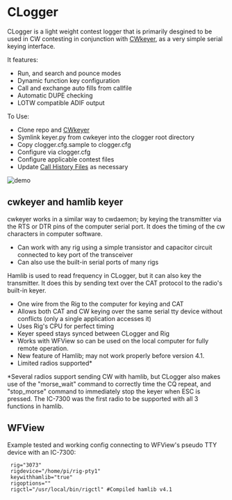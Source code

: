 # CLogger

CLogger is a light weight contest logger that is primarily desgined to be used in CW contesting in conjunction with [CWkeyer](https://github.com/etamme/cwkeyer), as a very simple serial keying interface.

It features: 
- Run, and search and pounce modes  
- Dynamic function key configuration 
- Call and exchange auto fills from callfile
- Automatic DUPE checking
- LOTW compatible ADIF output

To Use:
- Clone repo and [CWkeyer](https://github.com/etamme/cwkeyer)
- Symlink keyer.py from cwkeyer into the clogger root directory
- Copy clogger.cfg.sample to clogger.cfg
- Configure via clogger.cfg
- Configure applicable contest files
- Update [Call History Files](https://n1mmwp.hamdocs.com/mmfiles/categories/callhistory/) as necessary

![demo](https://i.imgur.com/E5HjEoR.gif)

## cwkeyer and hamlib keyer
cwkeyer works in a similar way to cwdaemon; by keying the transmitter via the RTS or DTR pins of the computer serial port. It does the timing of the cw characters in computer software.
- Can work with any rig using a simple transistor and capacitor circuit connected to key port of the transceiver
- Can also use the built-in serial ports of many rigs

Hamlib is used to read frequency in CLogger, but it can also key the transmitter. It does this by sending text over the CAT protocol to the radio's built-in keyer.
- One wire from the Rig to the computer for keying and CAT
- Allows both CAT and CW keying over the same serial tty device without conflicts (only a single application accesses it)
- Uses Rig's CPU for perfect timing
- Keyer speed stays synced between CLogger and Rig
- Works with WFView so can be used on the local computer for fully remote operation.
- New feature of Hamlib; may not work properly before version 4.1.
- Limited radios supported*

*Several radios support sending CW with hamlib, but CLogger also makes use of the "morse_wait" command to correctly time the CQ repeat, and "stop_morse" command to immediately stop the keyer when ESC is pressed. The IC-7300 was the first radio to be supported with all 3 functions in hamlib.

## WFView
Example tested and working config connecting to WFView's pseudo TTY device with an IC-7300:

```
 rig="3073"
 rigdevice="/home/pi/rig-pty1"
 keywithhamlib="true"
 rigoptions=""
 rigctl="/usr/local/bin/rigctl" #Compiled hamlib v4.1
```
